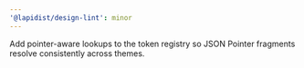 ```yaml
---
'@lapidist/design-lint': minor
---
```


Add pointer-aware lookups to the token registry so JSON Pointer fragments resolve
consistently across themes.
